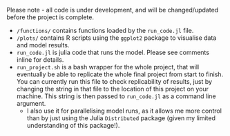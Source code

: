 Please note - all code is under development, and will be changed/updated before the project is complete. 

- `/functions/` contains functions loaded by the `run_code.jl` file. 
- `/plots/` contains R scripts using the `ggplot2` package to visualise data and model results. 
- `run_code.jl` is julia code that runs the model. Please see comments inline for details. 
- `run_project.sh` is a bash wrapper for the whole project, that will eventually be able to replicate the whole final project from start to finish. You can currently run this file to check replicability of results, just by changing the string in that file to the location of this project on your machine. This string is then passed to `run_code.jl` as a command line argument. 
  - I also use it for parallelising model runs, as it allows me more control than by just using the Julia `Distributed` package (given my limited understanding of this package!).